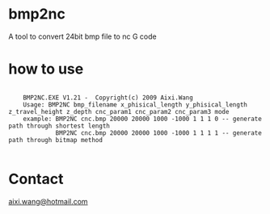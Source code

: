 # bmp2nc
A tool to convert 24bit bmp file to nc G code

# how to use
<pre><code>
	BMP2NC.EXE V1.21 -  Copyright(c) 2009 Aixi.Wang
	Usage: BMP2NC bmp_filename x_phisical_length y_phisical_length z_travel_height z_depth cnc_param1 cnc_param2 cnc_param3 mode
	example: BMP2NC cnc.bmp 20000 20000 1000 -1000 1 1 1 0 -- generate path through shortest length
	         BMP2NC cnc.bmp 20000 20000 1000 -1000 1 1 1 1 -- generate path through bitmap method

</code></pre>

# Contact
aixi.wang@hotmail.com
